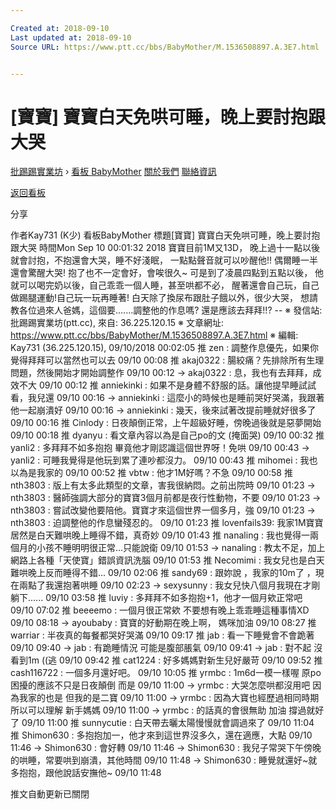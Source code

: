 ```yaml
---

Created at: 2018-09-10
Last updated at: 2018-09-10
Source URL: https://www.ptt.cc/bbs/BabyMother/M.1536508897.A.3E7.html


---
```


# [寶寶] 寶寶白天免哄可睡，晚上要討抱跟大哭


[批踢踢實業坊](https://www.ptt.cc/bbs/) › [看板 BabyMother](https://www.ptt.cc/bbs/BabyMother/index.html) [關於我們](https://www.ptt.cc/about.html) [聯絡資訊](https://www.ptt.cc/contact.html)

[返回看板](https://www.ptt.cc/bbs/BabyMother/index.html)

分享

作者Kay731 (K少)
看板BabyMother
標題\[寶寶\] 寶寶白天免哄可睡，晚上要討抱跟大哭
時間Mon Sep 10 00:01:32 2018
寶寶目前1M又13D， 晚上過十一點以後就會討抱，不抱還會大哭，睡不好淺眠， 一點點聲音就可以吵醒他!! 偶爾睡一半還會驚醒大哭! 抱了也不一定會好，會唉很久~ 可是到了凌晨四點到五點以後， 他就可以喝完奶以後，自己乖乖一個人睡，甚至哄都不必， 醒著還會自己玩，自己做踢腿運動!自己玩一玩再睡著! 白天除了換尿布跟肚子餓以外，很少大哭， 想請教各位過來人爸媽，這個要.......調整他的作息嗎? 還是應該去拜拜!!? -- ※ 發信站: 批踢踢實業坊(ptt.cc), 來自: 36.225.120.15 ※ 文章網址: <https://www.ptt.cc/bbs/BabyMother/M.1536508897.A.3E7.html> ※ 編輯: Kay731 (36.225.120.15), 09/10/2018 00:02:05
推 zen : 調整作息優先，如果你覺得拜拜可以當然也可以去 09/10 00:08
推 akaj0322 : 腸絞痛？先排除所有生理問題，然後開始才開始調整作 09/10 00:12
→ akaj0322 : 息，我也有去拜拜，成效不大 09/10 00:12
推 anniekinki : 如果不是身體不舒服的話。讓他提早睡試試看，我兒還 09/10 00:16
→ anniekinki : 這麼小的時候也是睡前哭好哭滿，我跟著他一起崩潰好 09/10 00:16
→ anniekinki : 幾天，後來試著改提前睡就好很多了 09/10 00:16
推 Cinlody : 日夜顛倒正常，上午超級好睡，傍晚過後就是惡夢開始 09/10 00:18
推 dyanyu : 看文章內容以為是自己po的文 (掩面哭) 09/10 00:32
推 yanli2 : 多拜拜不如多抱抱 畢竟他才剛認識這個世界呀！免哄 09/10 00:43
→ yanli2 : 可睡我覺得是他玩到累了連吵都沒力。 09/10 00:43
推 mihomei : 我也以為是我家的 09/10 00:52
推 vbtw : 他才1M好嗎？不急 09/10 00:58
推 nth3803 : 版上有太多此類型的文章，害我很納悶。之前出院時 09/10 01:23
→ nth3803 : 醫師強調大部分的寶寶3個月前都是夜行性動物，不要 09/10 01:23
→ nth3803 : 嘗試改變他要陪他。寶寶才來這個世界一個多月，強 09/10 01:23
→ nth3803 : 迫調整他的作息蠻殘忍的。 09/10 01:23
推 lovenfails39: 我家1M寶寶居然是白天難哄晚上睡得不錯，真奇妙 09/10 01:43
推 nanaling : 我也覺得一兩個月的小孩不睡明明很正常...只能說衛 09/10 01:53
→ nanaling : 教太不足，加上網路上各種「天使寶」錯誤資訊洗腦 09/10 01:53
推 Necomimi : 我女兒也是白天難哄晚上反而睡得不錯... 09/10 02:06
推 sandy69 : 跟妳說 ，我家的10m了 ，現在兩點了我還抱著哄睡 09/10 02:23
→ sexysunny : 我女兒快八個月我現在才剛躺下...... 09/10 03:58
推 luviy : 多拜拜不如多抱抱+1，他才一個月欸正常吧 09/10 07:02
推 beeeemo : 一個月很正常欸 不要想有晚上乖乖睡這種事情XD 09/10 08:18
→ ayoubaby : 寶寶的好動期在晚上啊， 媽咪加油 09/10 08:27
推 warriar : 半夜真的每餐都哭好哭滿 09/10 09:17
推 jab : 看一下睡覺會不會跪著 09/10 09:40
→ jab : 有跪睡情況 可能是腹部脹氣 09/10 09:41
→ jab : 對不起 沒看到1m ((逃 09/10 09:42
推 cat1224 : 好多媽媽對新生兒好嚴苛 09/10 09:52
推 cash116722 : 一個多月還好吧。 09/10 10:05
推 yrmbc : 1m6d一模一樣喔 原po困擾的應該不只是日夜顛倒 而是 09/10 11:00
→ yrmbc : 大哭怎麼哄都沒用吧 因為我家的也是 但我的是二寶 09/10 11:00
→ yrmbc : 因為大寶也經歷過相同時期所以可以理解 新手媽媽 09/10 11:00
→ yrmbc : 的話真的會很無助 加油 撐過就好了 09/10 11:00
推 sunnycutie : 白天帶去曬太陽慢慢就會調過來了 09/10 11:04
推 Shimon630 : 多抱抱加一，他才來到這世界沒多久，還在適應，大點 09/10 11:46
→ Shimon630 : 會好轉 09/10 11:46
→ Shimon630 : 我兒子常哭下午傍晚的哄睡，常要哄到崩潰，其他時間 09/10 11:48
→ Shimon630 : 睡覺就還好~就多抱抱，跟他說話安撫他~ 09/10 11:48

推文自動更新已關閉

